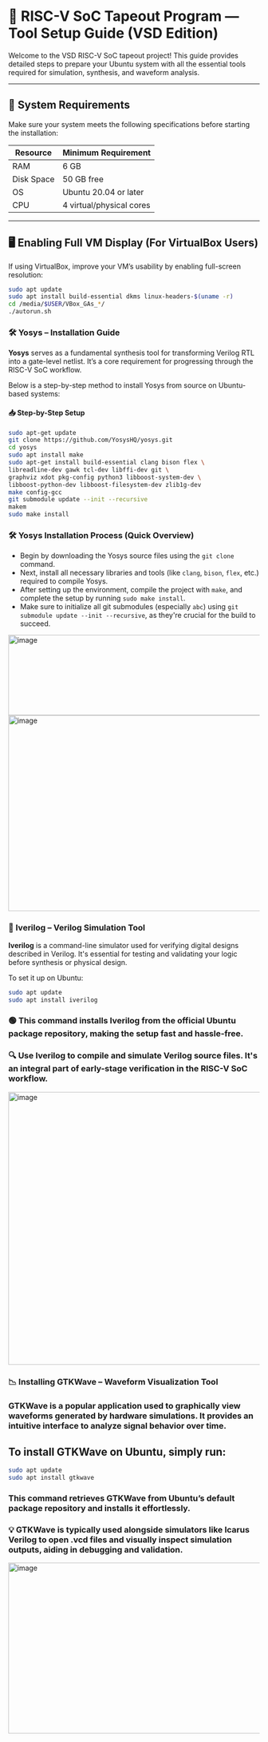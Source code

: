 # 🔧 RISC-V SoC Tapeout Program — Tool Setup Guide (VSD Edition)

Welcome to the VSD RISC-V SoC tapeout project! This guide provides detailed steps to prepare your Ubuntu system with all the essential tools required for simulation, synthesis, and waveform analysis.

---

## 🚀 System Requirements

Make sure your system meets the following specifications before starting the installation:

| Resource       | Minimum Requirement     |
|----------------|--------------------------|
| RAM            | 6 GB                    |
| Disk Space     | 50 GB free              |
| OS             | Ubuntu 20.04 or later   |
| CPU            | 4 virtual/physical cores|

---

## 🖥️ Enabling Full VM Display (For VirtualBox Users)

If using VirtualBox, improve your VM’s usability by enabling full-screen resolution:

```bash
sudo apt update
sudo apt install build-essential dkms linux-headers-$(uname -r)
cd /media/$USER/VBox_GAs_*/
./autorun.sh
```

### 🛠️ Yosys – Installation Guide

**Yosys** serves as a fundamental synthesis tool for transforming Verilog RTL into a gate-level netlist. It’s a core requirement for progressing through the RISC-V SoC workflow.

Below is a step-by-step method to install Yosys from source on Ubuntu-based systems:



#### 📥 Step-by-Step Setup

```bash
sudo apt-get update
git clone https://github.com/YosysHQ/yosys.git
cd yosys
sudo apt install make
sudo apt-get install build-essential clang bison flex \
libreadline-dev gawk tcl-dev libffi-dev git \
graphviz xdot pkg-config python3 libboost-system-dev \
libboost-python-dev libboost-filesystem-dev zlib1g-dev
make config-gcc
git submodule update --init --recursive
makem
sudo make install
```
### 🛠️ Yosys Installation Process (Quick Overview)

- Begin by downloading the Yosys source files using the `git clone` command.
- Next, install all necessary libraries and tools (like `clang`, `bison`, `flex`, etc.) required to compile Yosys.
- After setting up the environment, compile the project with `make`, and complete the setup by running `sudo make install`.
- Make sure to initialize all git submodules (especially `abc`) using `git submodule update --init --recursive`, as they're crucial for the build to succeed.

<img width="733" height="161" alt="image" src="https://github.com/user-attachments/assets/a3c8be56-96a1-4545-8da9-75ea59fde644" />

<img width="729" height="392" alt="image" src="https://github.com/user-attachments/assets/a2fb0f80-a09b-4ba7-bb55-57051088324c" />


### 🧰 Iverilog – Verilog Simulation Tool

**Iverilog** is a command-line simulator used for verifying digital designs described in Verilog. It's essential for testing and validating your logic before synthesis or physical design.

To set it up on Ubuntu:

```bash
sudo apt update
sudo apt install iverilog
```
### 🟢 This command installs Iverilog from the official Ubuntu package repository, making the setup fast and hassle-free.

### 🔍 Use Iverilog to compile and simulate Verilog source files. It's an integral part of early-stage verification in the RISC-V SoC workflow.

<img width="805" height="546" alt="image" src="https://github.com/user-attachments/assets/b5ac1fbd-caa4-4a68-92f8-5a67778cc80a" />

### 📉 Installing GTKWave – Waveform Visualization Tool

### GTKWave is a popular application used to graphically view waveforms generated by hardware simulations. It provides an intuitive interface to analyze signal behavior over time.

## To install GTKWave on Ubuntu, simply run:

```bash
sudo apt update
sudo apt install gtkwave
```
### This command retrieves GTKWave from Ubuntu’s default package repository and installs it effortlessly.

### 💡 GTKWave is typically used alongside simulators like Icarus Verilog to open .vcd files and visually inspect simulation outputs, aiding in debugging and validation.
<img width="940" height="342" alt="image" src="https://github.com/user-attachments/assets/0c7609e6-c289-4e0f-a579-9bfd0dccb47d" />

